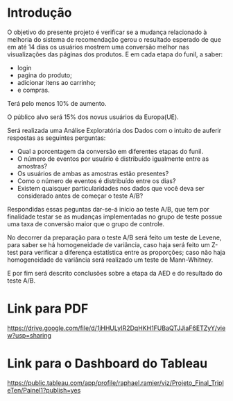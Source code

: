 # Introdução

O objetivo do presente projeto é verificar se a mudança relacionado à melhoria do sistema de recomendação gerou o resultado esperado de que em até 14 dias os usuários mostrem uma conversão melhor nas visualizações das páginas dos produtos. E em cada etapa do funil, a saber: 

- login
- pagina do produto;
- adicionar itens ao carrinho;
- e compras. 

Terá pelo menos 10% de aumento. 

O público alvo será 15% dos novus usuários da Europa(UE).


Será realizada uma Análise Exploratória dos Dados com o intuito de auferir respostas as seguintes perguntas:

- Qual a porcentagem da conversão em diferentes etapas do funil.
- O número de eventos por usuário é distribuído igualmente entre as amostras?
- Os usuários de ambas as amostras estão presentes?
- Como o número de eventos é distribuído entre os dias?
- Existem quaisquer particularidades nos dados que você deva ser considerado antes de começar o teste A/B?

Respondidas essas peguntas dar-se-á início ao teste A/B, que tem por finalidade testar se as mudanças implementadas no grupo de teste possue uma taxa de conversão maior que o grupo de controle.

No decorrer da preparação para o teste A/B será feito um teste de Levene, para saber se há homogeneidade de variância, caso haja será feito um Z-test para verificar a diferença estatística entre as proporções; caso não haja homogeneidade de variância será realizado um teste de Mann-Whitney.

E por fim será descrito conclusões sobre a etapa da AED e do resultado do teste A/B.


# Link para PDF

https://drive.google.com/file/d/1jHHULyIR2DqHKH1FUBaQTJJiaF6ETZyY/view?usp=sharing

# Link para o Dashboard do Tableau

https://public.tableau.com/app/profile/raphael.ramier/viz/Projeto_Final_TripleTen/Painel1?publish=yes
